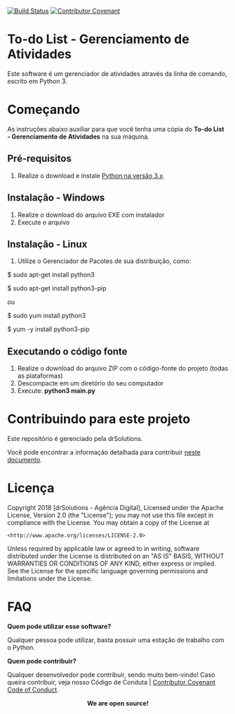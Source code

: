 [![Build Status](https://app.travis-ci.com/drSolutions-OpenSource/to-do-list.svg?branch=main)](https://app.travis-ci.com/github/drSolutions-OpenSource/to-do-list) 
[![Contributor Covenant](https://img.shields.io/badge/Contributor%20Covenant-2.1-4baaaa.svg)](code_of_conduct.md)

# To-do List - Gerenciamento de Atividades

Este software é um gerenciador de atividades através da linha de comando, escrito em Python 3.

# Começando

As instruções abaixo auxiliar para que você tenha uma cópia do **To-do List - Gerenciamento de Atividades** na sua máquina.

## Pré-requisitos

1. Realize o download e instale [Python na versão 3.x](https://www.python.org/downloads/).

## Instalação - Windows

1. Realize o download do arquivo EXE com instalador
2. Execute o arquivo

## Instalação - Linux

1. Utilize o Gerenciador de Pacotes de sua distribuição, como:

$ sudo apt-get install python3

$ sudo apt-get install python3-pip

ou

$ sudo yum install python3

$ yum -y install python3-pip

## Executando o código fonte

1. Realize o download do arquivo ZIP com o código-fonte do projeto (todas as plataformas)
2. Descompacte em um diretório do seu computador
3. Execute: **python3 main.py**

# Contribuindo para este projeto

Este repositório é gerenciado pela drSolutions.

Você pode encontrar a informação detalhada para contribuir [neste documento](CONTRIBUTING.md).

# Licença

Copyright 2018 [drSolutions - Agência Digital],
Licensed under the Apache License, Version 2.0 (the "License");
you may not use this file except in compliance with the License.
You may obtain a copy of the License at

    <http://www.apache.org/licenses/LICENSE-2.0>

Unless required by applicable law or agreed to in writing, software
distributed under the License is distributed on an "AS IS" BASIS,
WITHOUT WARRANTIES OR CONDITIONS OF ANY KIND, either express or implied.
See the License for the specific language governing permissions and
limitations under the License.

# FAQ

**Quem pode utilizar esse software?**

Qualquer pessoa pode utilizar, basta possuir uma estação de trabalho com o Python.

**Quem pode contribuir?**

Qualquer desenvolvedor pode contribuir, sendo muito bem-vindo! Caso queira contribuir, veja nosso Código de Conduta | [Contributor Covenant Code of Conduct](CODE_OF_CONDUCT.md).

<center><b>We are open source!</b></center>